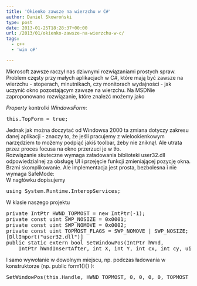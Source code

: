 ```yaml
---
title: 'Okienko zawsze na wierzchu w C#'
author: Daniel Skowroński
type: post
date: 2013-01-25T18:28:37+00:00
url: /2013/01/okienko-zawsze-na-wierzchu-w-c/
tags:
  - c++
  - 'win c#'

---
```

Microsoft zawsze raczył nas dziwnymi rozwiązaniami prostych spraw. Problem częsty przy małych aplikacjach w C#, które mają być zawsze na wierzchu - stoperach, minutnikach, czy monitorach wydajności - jak uczynić okno pozostającym zawsze na wierzchu. <!--break-->Na MSDNie zaproponowano rozwiązanie, które znaleźć możemy jako 

_Property_ kontrolki _WindowsForm_:

<pre class="EnlighterJSRAW csharp">this.TopForm = true;
</pre>

Jednak jak można doczytać od Windowsa 2000 ta zmiana dotyczy zakresu danej aplikacji - znaczy to, że jeśli pracujemy z wielookienkowym narzędziem to możemy podpiąć jakiś toolbar, żeby nie zniknął. Ale utrata przez proces focusa na okno przerzuci je w tło.  
Rozwiązanie skuteczne wymaga załadowania biblioteki <k>user32.dll<k> odpowiedzialnej za obsługę UI i przejęcie funkcji zmieniającej pozycję okna. Brzmi skomplikowanie. Ale implementacja jest prosta, bezbolesna i nie wymaga SafeMode:  
W nagłówku dopisujemy

<pre class="EnlighterJSRAW csharp">using System.Runtime.InteropServices;</pre>

W klasie naszego projektu

<pre class="EnlighterJSRAW csharp">private IntPtr HWND_TOPMOST = new IntPtr(-1);
private const uint SWP_NOSIZE = 0x0001;
private const uint SWP_NOMOVE = 0x0002;
private const uint TOPMOST_FLAGS = SWP_NOMOVE | SWP_NOSIZE;
[DllImport("user32.dll")]
public static extern bool SetWindowPos(IntPtr hWnd,
    IntPtr hWndInsertAfter, int X, int Y, int cx, int cy, uint uFlags);
</pre>

I samo wywołanie w dowolnym miejscu, np. podczas ładowania w konstruktorze (np. public form1(){} ):

<pre class="EnlighterJSRAW csharp">SetWindowPos(this.Handle, HWND_TOPMOST, 0, 0, 0, 0, TOPMOST_FLAGS);
</pre>